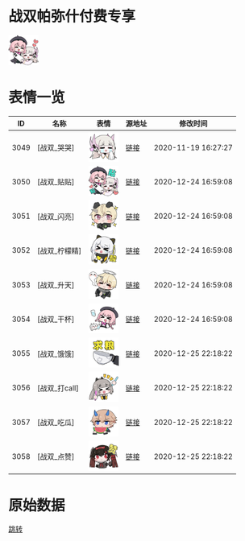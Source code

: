 # 战双帕弥什付费专享

<img src="./cover.png" height="60" alt="cover" />

# 表情一览

|ID|名称|表情|源地址|修改时间|
|----|----|----|----|----|
|3049|[战双_哭哭]|<img src="./pic/003049_%5B战双_哭哭%5D.png" height="60" alt="哭哭"/>|[链接](http://i0.hdslb.com/bfs/emote/2c6503fa5768a206cb04223261c3640a13c1d578.png)|2020-11-19 16:27:27|
|3050|[战双_贴贴]|<img src="./pic/003050_%5B战双_贴贴%5D.png" height="60" alt="贴贴"/>|[链接](http://i0.hdslb.com/bfs/emote/6cd0dee341ea6b5366556406a42fdb9a021c20a8.png)|2020-12-24 16:59:08|
|3051|[战双_闪亮]|<img src="./pic/003051_%5B战双_闪亮%5D.png" height="60" alt="闪亮"/>|[链接](http://i0.hdslb.com/bfs/emote/c9c4214fa4610d0ccd58ce979087ed89bb38c752.png)|2020-12-24 16:59:08|
|3052|[战双_柠檬精]|<img src="./pic/003052_%5B战双_柠檬精%5D.png" height="60" alt="柠檬精"/>|[链接](http://i0.hdslb.com/bfs/emote/fc059b8b691910d6d1d0e776faaca03bf2e7f01a.png)|2020-12-24 16:59:08|
|3053|[战双_升天]|<img src="./pic/003053_%5B战双_升天%5D.png" height="60" alt="升天"/>|[链接](http://i0.hdslb.com/bfs/emote/9804adcf0a6016965567291ca4275a302f2b2d09.png)|2020-12-24 16:59:08|
|3054|[战双_干杯]|<img src="./pic/003054_%5B战双_干杯%5D.png" height="60" alt="干杯"/>|[链接](http://i0.hdslb.com/bfs/emote/a429c0f83a8929921867edcab62e7d47bd2d3352.png)|2020-12-24 16:59:08|
|3055|[战双_饿饿]|<img src="./pic/003055_%5B战双_饿饿%5D.png" height="60" alt="饿饿"/>|[链接](http://i0.hdslb.com/bfs/emote/0397d171d929b3012a95fde77b2e9ba5c0882049.png)|2020-12-25 22:18:22|
|3056|[战双_打call]|<img src="./pic/003056_%5B战双_打call%5D.png" height="60" alt="打call"/>|[链接](http://i0.hdslb.com/bfs/emote/147eb435e18d211de9cced01acbfcc44928a1b21.png)|2020-12-25 22:18:22|
|3057|[战双_吃瓜]|<img src="./pic/003057_%5B战双_吃瓜%5D.png" height="60" alt="吃瓜"/>|[链接](http://i0.hdslb.com/bfs/emote/2bbef5c306b1b73cb9c4f8a95e4be355a33d7eb1.png)|2020-12-25 22:18:22|
|3058|[战双_点赞]|<img src="./pic/003058_%5B战双_点赞%5D.png" height="60" alt="点赞"/>|[链接](http://i0.hdslb.com/bfs/emote/cf28bd56d58acf7a61ad6848b966796fc3a875b9.png)|2020-12-25 22:18:22|

# 原始数据

[跳转](./raw.json)

